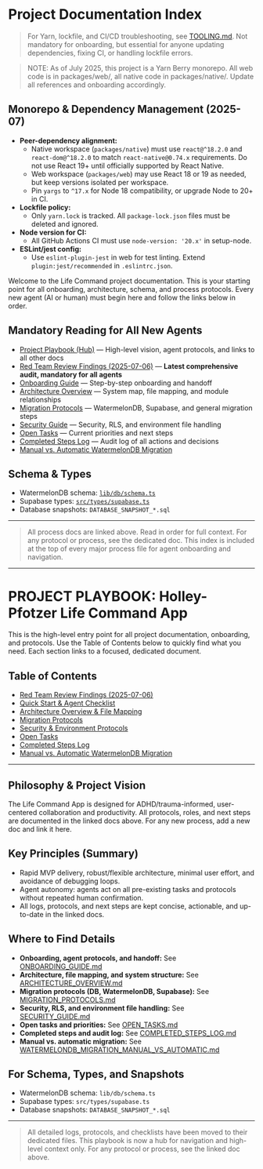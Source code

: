 # Project Documentation Index

> For Yarn, lockfile, and CI/CD troubleshooting, see [TOOLING.md](TOOLING.md). Not mandatory for onboarding, but essential for anyone updating dependencies, fixing CI, or handling lockfile errors.

> NOTE: As of July 2025, this project is a Yarn Berry monorepo. All web code is in packages/web/, all native code in packages/native/. Update all references and onboarding accordingly.

## Monorepo & Dependency Management (2025-07)
- **Peer-dependency alignment:**
  - Native workspace (`packages/native`) must use `react@^18.2.0` and `react-dom@^18.2.0` to match `react-native@0.74.x` requirements. Do not use React 19+ until officially supported by React Native.
  - Web workspace (`packages/web`) may use React 18 or 19 as needed, but keep versions isolated per workspace.
  - Pin `yargs` to `^17.x` for Node 18 compatibility, or upgrade Node to 20+ in CI.
- **Lockfile policy:**
  - Only `yarn.lock` is tracked. All `package-lock.json` files must be deleted and ignored.
- **Node version for CI:**
  - All GitHub Actions CI must use `node-version: '20.x'` in setup-node.
- **ESLint/jest config:**
  - Use `eslint-plugin-jest` in web for test linting. Extend `plugin:jest/recommended` in `.eslintrc.json`.

Welcome to the Life Command project documentation. This is your starting point for all onboarding, architecture, schema, and process protocols. Every new agent (AI or human) must begin here and follow the links below in order.

## Mandatory Reading for All New Agents
- [Project Playbook (Hub)](PROJECT_PLAYBOOK.md) — High-level vision, agent protocols, and links to all other docs
- [Red Team Review Findings (2025-07-06)](RED_TEAM_REVIEW_FINDINGS_2025-07-06.md) — **Latest comprehensive audit, mandatory for all agents**
- [Onboarding Guide](ONBOARDING_GUIDE.md) — Step-by-step onboarding and handoff
- [Architecture Overview](ARCHITECTURE_OVERVIEW.md) — System map, file mapping, and module relationships
- [Migration Protocols](MIGRATION_PROTOCOLS.md) — WatermelonDB, Supabase, and general migration steps
- [Security Guide](SECURITY_GUIDE.md) — Security, RLS, and environment file handling
- [Open Tasks](OPEN_TASKS.md) — Current priorities and next steps
- [Completed Steps Log](COMPLETED_STEPS_LOG.md) — Audit log of all actions and decisions
- [Manual vs. Automatic WatermelonDB Migration](WATERMELONDB_MIGRATION_MANUAL_VS_AUTOMATIC.md)

## Schema & Types
- WatermelonDB schema: [`lib/db/schema.ts`](lib/db/schema.ts)
- Supabase types: [`src/types/supabase.ts`](src/types/supabase.ts)
- Database snapshots: `DATABASE_SNAPSHOT_*.sql`

---

> All process docs are linked above. Read in order for full context. For any protocol or process, see the dedicated doc. This index is included at the top of every major process file for agent onboarding and navigation.

---

# PROJECT PLAYBOOK: Holley-Pfotzer Life Command App

This is the high-level entry point for all project documentation, onboarding, and protocols. Use the Table of Contents below to quickly find what you need. Each section links to a focused, dedicated document.

## Table of Contents
- [Red Team Review Findings (2025-07-06)](RED_TEAM_REVIEW_FINDINGS_2025-07-06.md)
- [Quick Start & Agent Checklist](ONBOARDING_GUIDE.md)
- [Architecture Overview & File Mapping](ARCHITECTURE_OVERVIEW.md)
- [Migration Protocols](MIGRATION_PROTOCOLS.md)
- [Security & Environment Protocols](SECURITY_GUIDE.md)
- [Open Tasks](OPEN_TASKS.md)
- [Completed Steps Log](COMPLETED_STEPS_LOG.md)
- [Manual vs. Automatic WatermelonDB Migration](WATERMELONDB_MIGRATION_MANUAL_VS_AUTOMATIC.md)

---

## Philosophy & Project Vision

The Life Command App is designed for ADHD/trauma-informed, user-centered collaboration and productivity. All protocols, roles, and next steps are documented in the linked docs above. For any new process, add a new doc and link it here.

## Key Principles (Summary)
- Rapid MVP delivery, robust/flexible architecture, minimal user effort, and avoidance of debugging loops.
- Agent autonomy: agents act on all pre-existing tasks and protocols without repeated human confirmation.
- All logs, protocols, and next steps are kept concise, actionable, and up-to-date in the linked docs.

## Where to Find Details
- **Onboarding, agent protocols, and handoff:** See [ONBOARDING_GUIDE.md](ONBOARDING_GUIDE.md)
- **Architecture, file mapping, and system structure:** See [ARCHITECTURE_OVERVIEW.md](ARCHITECTURE_OVERVIEW.md)
- **Migration protocols (DB, WatermelonDB, Supabase):** See [MIGRATION_PROTOCOLS.md](MIGRATION_PROTOCOLS.md)
- **Security, RLS, and environment file handling:** See [SECURITY_GUIDE.md](SECURITY_GUIDE.md)
- **Open tasks and priorities:** See [OPEN_TASKS.md](OPEN_TASKS.md)
- **Completed steps and audit log:** See [COMPLETED_STEPS_LOG.md](COMPLETED_STEPS_LOG.md)
- **Manual vs. automatic migration:** See [WATERMELONDB_MIGRATION_MANUAL_VS_AUTOMATIC.md](WATERMELONDB_MIGRATION_MANUAL_VS_AUTOMATIC.md)

## For Schema, Types, and Snapshots
- WatermelonDB schema: `lib/db/schema.ts`
- Supabase types: `src/types/supabase.ts`
- Database snapshots: `DATABASE_SNAPSHOT_*.sql`

---

> All detailed logs, protocols, and checklists have been moved to their dedicated files. This playbook is now a hub for navigation and high-level context only. For any protocol or process, see the linked doc above.
